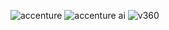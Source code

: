 ![accenture](https://user-images.githubusercontent.com/19508013/228092834-b737cf27-aef2-4c06-af1f-8641492e38fa.png)
![accenture ai](https://user-images.githubusercontent.com/19508013/228092855-ec336f9f-3fb3-4f63-a568-abd24fe7f74a.png)
![v360](https://user-images.githubusercontent.com/19508013/229365790-91b3dd35-cdb4-40b4-aee4-c53b20cd6f5e.jpeg)
